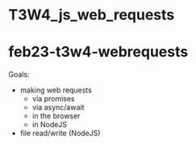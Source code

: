 # T3W4_js_web_requests

# feb23-t3w4-webrequests


Goals:
- making web requests 
	- via promises
	- via async/await 
	- in the browser 
	- in NodeJS 
- file read/write (NodeJS)

